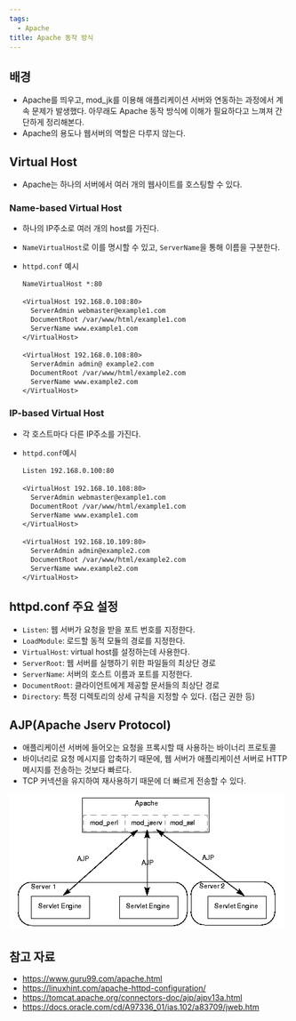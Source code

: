 ```yaml
---
tags:
  - Apache
title: Apache 동작 방식
---
```



## 배경

- Apache를 띄우고, mod_jk를 이용해 애플리케이션 서버와 연동하는 과정에서 계속 문제가 발생했다. 아무래도 Apache 동작 방식에 이해가 필요하다고 느껴져 간단하게 정리해본다.
- Apache의 용도나 웹서버의 역할은 다루지 않는다.

## Virtual Host

- Apache는 하나의 서버에서 여러 개의 웹사이트를 호스팅할 수 있다.

### Name-based Virtual Host

- 하나의 IP주소로 여러 개의 host를 가진다.

- `NameVirtualHost`로 이를 명시할 수 있고, `ServerName`을 통해 이름을 구분한다.

- `httpd.conf` 예시

  ```
  NameVirtualHost *:80 
  
  <VirtualHost 192.168.0.108:80> 
    ServerAdmin webmaster@example1.com 
    DocumentRoot /var/www/html/example1.com       
    ServerName www.example1.com 
  </VirtualHost> 
  
  <VirtualHost 192.168.0.108:80> 
    ServerAdmin admin@ example2.com 
    DocumentRoot /var/www/html/example2.com 
    ServerName www.example2.com 
  </VirtualHost>
  ```

### IP-based Virtual Host

- 각 호스트마다 다른 IP주소를 가진다.

- `httpd.conf`예시

  ```
  Listen 192.168.0.100:80
  
  <VirtualHost 192.168.10.108:80>
  	ServerAdmin webmaster@example1.com
  	DocumentRoot /var/www/html/example1.com      
  	ServerName www.example1.com
  </VirtualHost>
  
  <VirtualHost 192.168.10.109:80>
  	ServerAdmin admin@example2.com
  	DocumentRoot /var/www/html/example2.com
  	ServerName www.example2.com
  </VirtualHost>
  ```

## httpd.conf 주요 설정

- `Listen`: 웹 서버가 요청을 받을 포트 번호를 지정한다.
- `LoadModule`: 로드할 동적 모듈의 경로를 지정한다.
- `VirtualHost`: virtual host를 설정하는데 사용한다.
- `ServerRoot`: 웹 서버를 실행하기 위한 파일들의 최상단 경로 
- `ServerName`: 서버의 호스트 이름과 포트를 지정한다.
- `DocumentRoot`: 클라이언트에게 제공할 문서들의 최상단 경로
- `Directory`: 특정 디렉토리의 상세 규칙을 지정할 수 있다. (접근 권한 등)

## AJP(Apache Jserv Protocol)

- 애플리케이션 서버에 들어오는 요청을 프록시할 때 사용하는 바이너리 프로토콜
- 바이너리로 요청 메시지를 압축하기 때문에, 웹 서버가 애플리케이션 서버로 HTTP 메시지를 전송하는 것보다 빠르다.
- TCP 커넥션을 유지하여 재사용하기 때문에 더 빠르게 전송할 수 있다.

![Migrating JWeb Applications to Apache JServ](assets/apa_arch-0327604.gif)

## 참고 자료

- https://www.guru99.com/apache.html
- https://linuxhint.com/apache-httpd-configuration/
- https://tomcat.apache.org/connectors-doc/ajp/ajpv13a.html
- https://docs.oracle.com/cd/A97336_01/ias.102/a83709/jweb.htm
